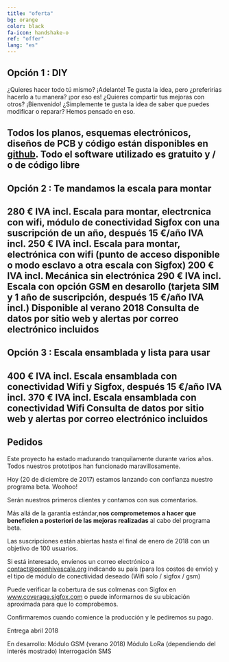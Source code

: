 ```yaml
---
title: "oferta"
bg: orange
color: black
fa-icon: handshake-o
ref: "offer"
lang: "es"
---
```


## Opción 1 : DIY
¿Quieres hacer todo tú mismo? ¡Adelante!
Te gusta la idea, pero ¿preferirias hacerlo a tu manera? ¡por eso es!
¿Quieres compartir tus mejoras con otros?  ¡Bienvenido!
¿Simplemente te gusta la idea de saber que puedes modificar o reparar? Hemos pensado en eso.

Todos los planos, esquemas electrónicos, diseños de PCB y código están disponibles en [github](https://github.com/openhivescale).
Todo el software utilizado es gratuito y / o de código libre
-------------------------
## Opción  2 : Te mandamos la escala para montar
280 € IVA incl. Escala para montar, electrcnica con wifi, módulo de conectividad Sigfox con una suscripción de un año, después 15 €/año IVA incl.
250 € IVA incl. Escala para montar, electrónica con wifi (punto de acceso disponible o modo esclavo a otra escala con Sigfox)
200 € IVA incl. Mecánica sin electrónica
290 € IVA incl. Escala con opción GSM en desarollo (tarjeta SIM y 1 año de suscripción, después 15 €/año IVA incl.) Disponible al verano 2018
Consulta de datos por sitio web y alertas por correo electrónico incluidos
-------------------------
## Opción 3 : Escala ensamblada y lista para usar
400 € IVA incl. Escala ensamblada con conectividad Wifi y Sigfox, después 15 €/año IVA incl.
370 € IVA incl. Escala ensamblada con conectividad Wifi
Consulta de datos por sitio web y alertas por correo electrónico incluidos
-------------------------
## Pedidos
Este proyecto ha estado madurando tranquilamente durante varios años. Todos nuestros prototipos han funcionado maravillosamente.

Hoy (20 de diciembre de 2017) estamos lanzando con confianza nuestro programa beta. Woohoo!

Serán nuestros primeros clientes y contamos con sus comentarios.

Más allá de la garantía estándar,**nos comprometemos a hacer que beneficien a posteriori de las mejoras realizadas** al cabo del programa beta.

Las suscripciones están abiertas hasta el final de enero de 2018 con un objetivo de 100 usuarios.

Si está interesado, envíenos un correo electrónico a contact@openhivescale.org indicando su país (para los costos de envío) y el tipo de módulo de conectividad deseado (Wifi solo / sigfox / gsm)

Puede verificar la cobertura de sus colmenas con Sigfox en www.coverage.sigfox.com o puede informarnos de su ubicación aproximada para que lo comprobemos.

Confirmaremos cuando comience la producción y le pediremos su pago.

Entrega abril 2018

En desarrollo: Módulo GSM (verano 2018) Módulo LoRa (dependiendo del interés mostrado) Interrogación SMS
